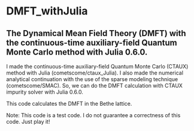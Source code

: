 # DMFT_withJulia
## The Dynamical Mean Field Theory (DMFT) with the continuous-time auxiliary-field Quantum Monte Carlo method with Julia 0.6.0.
I made the continuous-time auxiliary-field Quantum Monte Carlo (CTAUX) method with Julia (cometscome/ctaux_Julia).
I also made the numerical analytical continuation with the use of the sparse modeling technique (cometscome/SMAC).
So, we can do the DMFT calculation with CTAUX impurity solver with Julia 0.6.0. 

This code calculates the DMFT in the Bethe lattice. 

Note: This code is a test code. I do not guarantee a correctness of this code. 
Just play it!

